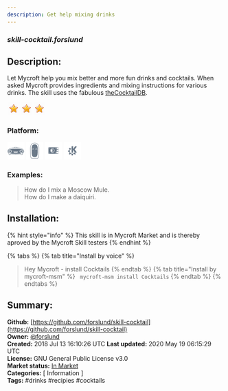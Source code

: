 ```yaml
---
description: Get help mixing drinks
---
```


### _skill-cocktail.forslund_  
## Description:  
Let Mycroft help you mix better and more fun drinks and cocktails. When asked Mycroft provides ingredients and mixing instructions for various drinks. The skill uses the fabulous [theCocktailDB](https://thecocktaildb.com/).  
  
![](../.gitbook/assets/star.png)![](../.gitbook/assets/star.png)![](../.gitbook/assets/star.png)  
  
### Platform:  
 ![Mark I](../.gitbook/assets/mark-1-icon.png)  ![Mark II](../.gitbook/assets/mark-2-icon.png)  ![Picroft](../.gitbook/assets/picroft-icon.png)  ![plasmoid](../.gitbook/assets/kde.png)   
### Examples:  
> How do I mix a Moscow Mule.  
> How do I make a daiquiri.  
  
## Installation:  
{% hint style="info" %}
This skill is in Mycroft Market and is thereby aproved by the Mycroft Skill testers
{% endhint %}
    
{% tabs %}
{% tab title="Install by voice" %}
> Hey Mycroft - install Cocktails
{% endtab %}
  {% tab title="Install by mycroft-msm" %}
``` mycroft-msm install Cocktails```
{% endtab %}
  {% endtabs %}
    
## Summary:  
**Github:** [https://github.com/forslund/skill-cocktail](https://github.com/forslund/skill-cocktail)  
**Owner:** [@forslund](https://github.com/forslund)  
**Created:** 2018 Jul 13 16:10:26 UTC  **Last updated:** 2020 May 19 06:15:29 UTC  
**License:** GNU General Public License v3.0  
**Market status:** [In Market](https://market.mycroft.ai/skill/cocktails)  
**Categories:** [ Information ]   
**Tags:** \#drinks \#recipies \#cocktails   
